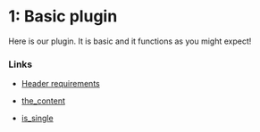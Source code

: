 # 1: Basic plugin
Here is our plugin. It is basic and it functions as you might expect!

### Links

- [Header requirements](https://developer.wordpress.org/plugins/the-basics/header-requirements/)

- [the_content](https://codex.wordpress.org/Plugin_API/Filter_Reference/the_content)

- [is_single](https://developer.wordpress.org/reference/functions/is_single/)